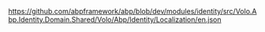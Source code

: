 ﻿https://github.com/abpframework/abp/blob/dev/modules/identity/src/Volo.Abp.Identity.Domain.Shared/Volo/Abp/Identity/Localization/en.json